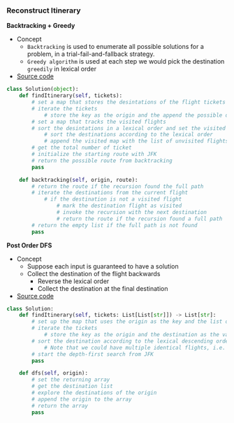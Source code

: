 ### Reconstruct Itinerary
**Backtracking + Greedy**
- Concept 
    - `Backtracking` is used to enumerate all possible solutions for a problem, in a trial-fail-and-fallback strategy.
    - `Greedy algorithm` is used at each step we would pick the destination `greedily` in lexical order
- [Source code](source/backtrack.py)

```python
class Solution(object):
    def findItinerary(self, tickets):
        # set a map that stores the desintations of the flight tickets
        # iterate the tickets
            # store the key as the origin and the append the possible destinations
        # set a map that tracks the visited flights
        # sort the desintations in a lexical order and set the visited flights
            # sort the destinations according to the lexical order
            # append the visited map with the list of unvisited flights
        # get the total number of ticket
        # initialize the starting route with JFK
        # return the possible route from backtracking
        pass

    def backtracking(self, origin, route):
        # return the route if the recursion found the full path
        # iterate the destinations from the current flight
            # if the destination is not a visited flight
                # mark the destination flight as visited
                # invoke the recursion with the next destination
                # return the route if the recursion found a full path
        # return the empty list if the full path is not found 
        pass
```

**Post Order DFS**
- Concept
    - Suppose each input is guaranteed to have a solution
    - Collect the destination of the flight backwards 
        - Reverse the lexical order 
        - Collect the destination at the final destination
- [Source code](source/dfs.py)

```python
class Solution:
    def findItinerary(self, tickets: List[List[str]]) -> List[str]:
        # set up the map that uses the origin as the key and the list of destinations as the value
        # iterate the tickets
            # store the key as the origin and the destination as the value to the map
        # sort the destination according to the lexical descending order
            # Note that we could have multiple identical flights, i.e. same origin and destination.
        # start the depth-first search from JFK
        pass

    def dfs(self, origin):
        # set the returning array 
        # get the destination list
        # explore the destinations of the origin
        # append the origin to the array
        # return the array
        pass
```